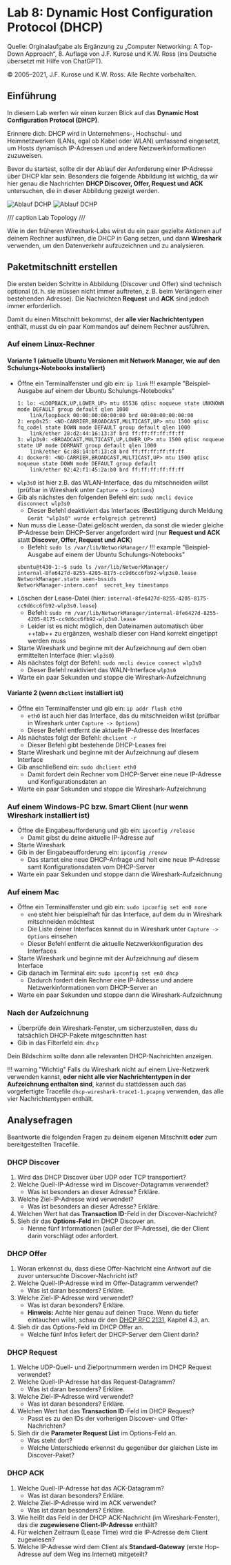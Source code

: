 # Lab 8: Dynamic Host Configuration Protocol (DHCP)

Quelle: Orginalaufgabe als Ergänzung zu „Computer Networking: A Top-Down Approach“, 8. Auflage von J.F. Kurose und K.W. Ross (ins Deutsche übersetzt mit Hilfe von ChatGPT).

© 2005–2021, J.F. Kurose und K.W. Ross. Alle Rechte vorbehalten.

## Einführung

In diesem Lab werfen wir einen kurzen Blick auf das **Dynamic Host Configuration Protocol (DHCP)**.

Erinnere dich: DHCP wird in Unternehmens-, Hochschul- und Heimnetzwerken (LANs, egal ob Kabel oder WLAN) umfassend eingesetzt, um Hosts dynamisch IP-Adressen und andere Netzwerkinformationen zuzuweisen.  

Bevor du startest, sollte dir der Ablauf der Anforderung einer IP-Adresse über DHCP klar sein. Besonders die folgende Abbildung ist wichtig, da wir hier genau die Nachrichten **DHCP Discover, Offer, Request und ACK** untersuchen, die in dieser Abbildung gezeigt werden.

![Ablauf DCHP](img/dhcp-discover-offer-request-ack.svg#only-light)
![Ablauf DCHP](img/dhcp-discover-offer-request-ack-dark.svg#only-dark)

/// caption
Lab Topology
///

Wie in den früheren Wireshark-Labs wirst du ein paar gezielte Aktionen auf deinem Rechner ausführen, die DHCP in Gang setzen, und dann **Wireshark** verwenden, um den Datenverkehr aufzuzeichnen und zu analysieren.

## Paketmitschnitt erstellen

Die ersten beiden Schritte in Abbildung (Discover und Offer) sind technisch optional (d. h. sie müssen nicht immer auftreten, z. B. beim Verlängern einer bestehenden Adresse). Die Nachrichten **Request** und **ACK** sind jedoch immer erforderlich.

Damit du einen Mitschnitt bekommst, der **alle vier Nachrichtentypen** enthält, musst du ein paar Kommandos auf deinem Rechner ausführen.

### Auf einem Linux-Rechner

#### Variante 1 (aktuelle Ubuntu Versionen mit Network Manager, wie auf den Schulungs-Notebooks installiert)

- Öffne ein Terminalfenster und gib ein: `ip link`
!!! example "Beispiel-Ausgabe auf einem der Ubuntu Schulungs-Notebooks"
    ```
    1: lo: <LOOPBACK,UP,LOWER_UP> mtu 65536 qdisc noqueue state UNKNOWN mode DEFAULT group default qlen 1000
        link/loopback 00:00:00:00:00:00 brd 00:00:00:00:00:00
    2: enp0s25: <NO-CARRIER,BROADCAST,MULTICAST,UP> mtu 1500 qdisc fq_codel state DOWN mode DEFAULT group default qlen 1000
        link/ether 28:d2:44:16:13:3f brd ff:ff:ff:ff:ff:ff
    3: wlp3s0: <BROADCAST,MULTICAST,UP,LOWER_UP> mtu 1500 qdisc noqueue state UP mode DORMANT group default qlen 1000
        link/ether 6c:88:14:bf:13:c8 brd ff:ff:ff:ff:ff:ff
    4: docker0: <NO-CARRIER,BROADCAST,MULTICAST,UP> mtu 1500 qdisc noqueue state DOWN mode DEFAULT group default 
        link/ether 02:42:f1:45:2a:b0 brd ff:ff:ff:ff:ff:ff
    ```
- `wlp3s0` ist hier z.B. das WLAN-Interface, das du mitschneiden willst (prüfbar in Wireshark unter `Capture -> Options`)
- Gib als nächstes den folgenden Befehl ein: `sudo nmcli device disconnect wlp3s0`
    * Dieser Befehl deaktiviert das Interfaces (Bestätigung durch Meldung `Gerät "wlp3s0" wurde erfolgreich getrennt`)
- Nun muss die Lease-Datei gelöscht werden, da sonst die wieder gleiche IP-Adresse beim DHCP-Server angefordert wird (nur **Request und ACK** statt **Discover, Offer, Request und ACK**)
    * Befehl: `sudo ls /var/lib/NetworkManager/`
!!! example "Beispiel-Ausgabe auf einem der Ubuntu Schulungs-Notebooks"
    ``` SHELL
    ubuntu@t430-1:~$ sudo ls /var/lib/NetworkManager/
    internal-8fe6427d-8255-4205-8175-cc9d6cc6fb92-wlp3s0.lease NetworkManager.state seen-bssids
    NetworkManager-intern.conf  secret_key timestamps
    ```
- Löschen der Lease-Datei (hier: `internal-8fe6427d-8255-4205-8175-cc9d6cc6fb92-wlp3s0.lease`)
    * Befehl: `sudo rm /var/lib/NetworkManager/internal-8fe6427d-8255-4205-8175-cc9d6cc6fb92-wlp3s0.lease`
    * Leider ist es nicht möglich, den Dateinamen automatisch über ++tab++ zu ergänzen, weshalb dieser con Hand korrekt eingetippt werden muss
- Starte Wireshark und beginne mit der Aufzeichnung auf dem oben ermittelten Interface (hier: `wlp3s0`)
- Als nächstes folgt der Befehl: `sudo nmcli device connect wlp3s0`
    * Dieser Befehl reaktiviert das WALN-Interface `wlp3s0`
- Warte ein paar Sekunden und stoppe die Wireshark-Aufzeichnung

#### Variante 2 (wenn `dhclient` installiert ist)

- Öffne ein Terminalfenster und gib ein: `ip addr flush eth0`
    * `eth0` ist auch hier das Interface, das du mitschneiden willst (prüfbar in Wireshark unter `Capture -> Options`)
    * Dieser Befehl entfernt die aktuelle IP-Adresse des Interfaces 
- Als nächstes folgt der Befehl: `dhclient -r`
    * Dieser Befehl gibt bestehende DHCP-Leases frei
- Starte Wireshark und beginne mit der Aufzeichnung auf diesem Interface
- Gib anschließend ein: `sudo dhclient eth0`
    * Damit fordert dein Rechner vom DHCP-Server eine neue IP-Adresse und Konfigurationsdaten an
- Warte ein paar Sekunden und stoppe die Wireshark-Aufzeichnung

### Auf einem Windows-PC bzw. Smart Client (nur wenn Wireshark installiert ist)

- Öffne die Eingabeaufforderung und gib ein: `ipconfig /release`
    * Damit gibst du deine aktuelle IP-Adresse auf
- Starte Wireshark
- Gib in der Eingabeaufforderung ein: `ipconfig /renew`
    * Das startet eine neue DHCP-Anfrage und holt eine neue IP-Adresse samt Konfigurationsdaten vom DHCP-Server
- Warte ein paar Sekunden und stoppe dann die Wireshark-Aufzeichnung

### Auf einem Mac

- Öffne ein Terminalfenster und gib ein: `sudo ipconfig set en0 none`
    * `en0` steht hier beispielhaft für das Interface, auf dem du in Wireshark mitschneiden möchtest
    * Die Liste deiner Interfaces kannst du in Wireshark unter `Capture -> Options` einsehen 
    * Dieser Befehl entfernt die aktuelle Netzwerkkonfiguration des Interfaces
- Starte Wireshark und beginne mit der Aufzeichnung auf diesem Interface
- Gib danach im Terminal ein: `sudo ipconfig set en0 dhcp`
    * Dadurch fordert dein Rechner eine IP-Adresse und andere Netzwerkinformationen vom DHCP-Server an
- Warte ein paar Sekunden und stoppe dann die Wireshark-Aufzeichnung

### Nach der Aufzeichnung

- Überprüfe dein Wireshark-Fenster, um sicherzustellen, dass du tatsächlich DHCP-Pakete mitgeschnitten hast
- Gib in das Filterfeld ein: `dhcp`

Dein Bildschirm sollte dann alle relevanten DHCP-Nachrichten anzeigen.

!!! warning "Wichtig"
    Falls du Wireshark nicht auf einem Live-Netzwerk verwenden kannst, **oder nicht alle vier Nachrichtentypen in der Aufzeichnung enthalten sind**, kannst du stattdessen auch das vorgefertigte Tracefile `dhcp-wireshark-trace1-1.pcapng` verwenden, das alle vier Nachrichtentypen enthält.

## Analysefragen

Beantworte die folgenden Fragen zu deinem eigenen Mitschnitt **oder** zum bereitgestellten Tracefile.  

### DHCP Discover

1. Wird das DHCP Discover über UDP oder TCP transportiert?
2. Welche Quell-IP-Adresse wird im Discover-Datagramm verwendet?  
    * Was ist besonders an dieser Adresse? Erkläre.
3. Welche Ziel-IP-Adresse wird verwendet?  
    * Was ist besonders an dieser Adresse? Erkläre.
4. Welchen Wert hat das **Transaction ID**-Feld in der Discover-Nachricht?
5. Sieh dir das **Options-Feld** im DHCP Discover an.  
    * Nenne fünf Informationen (außer der IP-Adresse), die der Client darin vorschlägt oder anfordert.

### DHCP Offer

1. Woran erkennst du, dass diese Offer-Nachricht eine Antwort auf die zuvor untersuchte Discover-Nachricht ist?
2. Welche Quell-IP-Adresse wird im Offer-Datagramm verwendet?  
    * Was ist daran besonders? Erkläre.
3. Welche Ziel-IP-Adresse wird verwendet?  
    * Was ist daran besonders? Erkläre.  
    * **Hinweis:** Achte hier genau auf deinen Trace. Wenn du tiefer eintauchen willst, schau dir den [DHCP RFC 2131](https://www.rfc-editor.org/rfc/rfc2131.txt), Kapitel 4.3, an.
4. Sieh dir das Options-Feld im DHCP Offer an.  
    * Welche fünf Infos liefert der DHCP-Server dem Client darin?

### DHCP Request

1. Welche UDP-Quell- und Zielportnummern werden im DHCP Request verwendet?
2. Welche Quell-IP-Adresse hat das Request-Datagramm?  
    * Was ist daran besonders? Erkläre.
3. Welche Ziel-IP-Adresse wird verwendet?  
    * Was ist daran besonders? Erkläre.
4. Welchen Wert hat das **Transaction ID**-Feld im DHCP Request?  
    * Passt es zu den IDs der vorherigen Discover- und Offer-Nachrichten?
5. Sieh dir die **Parameter Request List** im Options-Feld an.  
    * Was steht dort?  
    * Welche Unterschiede erkennst du gegenüber der gleichen Liste im Discover-Paket?

### DHCP ACK

1. Welche Quell-IP-Adresse hat das ACK-Datagramm?  
    * Was ist daran besonders? Erkläre.
2. Welche Ziel-IP-Adresse wird im ACK verwendet?  
    * Was ist daran besonders? Erkläre.
3. Wie heißt das Feld in der DHCP ACK-Nachricht (im Wireshark-Fenster), das die **zugewiesene Client-IP-Adresse** enthält?
4. Für welchen Zeitraum (Lease Time) wird die IP-Adresse dem Client zugewiesen?
5. Welche IP-Adresse wird dem Client als **Standard-Gateway** (erste Hop-Adresse auf dem Weg ins Internet) mitgeteilt?
